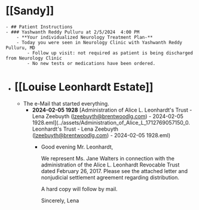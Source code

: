 # [[Sandy]]
	- ## Patient Instructions
	- ### Yashwanth Reddy Pulluru at 2/5/2024  4:00 PM
		- **Your individualized Neurology Treatment Plan-**
		- Today you were seen in Neurology Clinic with Yashwanth Reddy Pulluru, MD
			- Follow up visit: not required as patient is being discharged from Neurology Clinic
			- No new tests or medications have been ordered.
- # [[Louise Leonhardt Estate]]
	- The e-Mail that started everything.
		- **2024-02-05 1928** [Administration of Alice L. Leonhardt's Trust - Lena Zeebuyth (lzeebuyth@brentwoodlg.com) - 2024-02-05 1928.eml](../assets/Administration_of_Alice_L_1712769057150_0. Leonhardt's Trust - Lena Zeebuyth (lzeebuyth@brentwoodlg.com) - 2024-02-05 1928.eml)
			- Good evening Mr. Leonhardt,
			  
			  We represent Ms. Jane Walters in connection with the administration of the Alice L. Leonhardt Revocable Trust dated February 26, 2017. Please see the attached letter and nonjudicial settlement  agreement regarding distribution.
			  
			  A hard copy will follow by mail.
			  
			  Sincerely,
			  Lena
